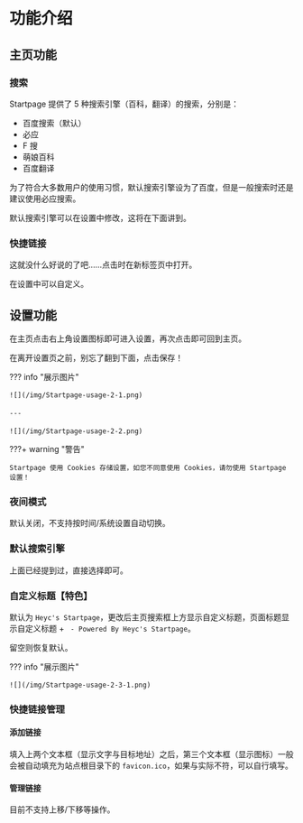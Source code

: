 # 功能介绍

## 主页功能

### 搜索

Startpage 提供了 5 种搜索引擎（百科，翻译）的搜索，分别是：

- 百度搜索（默认）
- 必应
- F 搜
- 萌娘百科
- 百度翻译

为了符合大多数用户的使用习惯，默认搜索引擎设为了百度，但是一般搜索时还是建议使用必应搜索。

默认搜索引擎可以在设置中修改，这将在下面讲到。

### 快捷链接

这就没什么好说的了吧……点击时在新标签页中打开。

在设置中可以自定义。

## 设置功能

在主页点击右上角设置图标即可进入设置，再次点击即可回到主页。

在离开设置页之前，别忘了翻到下面，点击保存！

??? info "展示图片"
    
    ![](/img/Startpage-usage-2-1.png)
    
    ---

    ![](/img/Startpage-usage-2-2.png)

???+ warning "警告"
    
    Startpage 使用 Cookies 存储设置，如您不同意使用 Cookies，请勿使用 Startpage 设置！

### 夜间模式

默认关闭，不支持按时间/系统设置自动切换。

### 默认搜索引擎

上面已经提到过，直接选择即可。

### 自定义标题【特色】

默认为 `Heyc's Startpage`，更改后主页搜索框上方显示自定义标题，页面标题显示自定义标题 + ` - Powered By Heyc's Startpage`。

留空则恢复默认。

??? info "展示图片"
    
    ![](/img/Startpage-usage-2-3-1.png)

### 快捷链接管理

#### 添加链接

填入上两个文本框（显示文字与目标地址）之后，第三个文本框（显示图标）一般会被自动填充为站点根目录下的 `favicon.ico`，如果与实际不符，可以自行填写。

#### 管理链接

目前不支持上移/下移等操作。